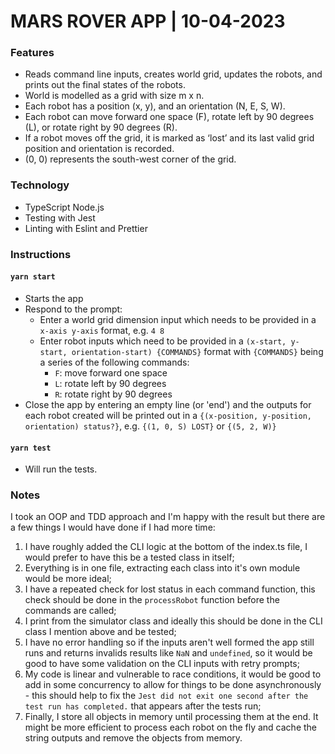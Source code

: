 # MARS ROVER APP | 10-04-2023

### Features

- Reads command line inputs, creates world grid, updates the robots, and prints out the final states of the robots.
- World is modelled as a grid with size m x n.
- Each robot has a position (x, y), and an orientation (N, E, S, W).
- Each robot can move forward one space (F), rotate left by 90 degrees (L), or rotate right by 90 degrees (R).
- If a robot moves off the grid, it is marked as ‘lost’ and its last valid grid position and orientation is recorded.
- (0, 0) represents the south-west corner of the grid.

### Technology
- TypeScript Node.js
- Testing with Jest
- Linting with Eslint and Prettier

### Instructions

#### `yarn start`

- Starts the app
- Respond to the prompt: 
  - Enter a world grid dimension input which needs to be provided in a `x-axis y-axis` format, e.g. `4 8`
  - Enter robot inputs which need to be provided in a `(x-start, y-start, orientation-start) {COMMANDS}` format with `{COMMANDS}` being a series of the following commands:
    - `F`: move forward one space
    - `L`: rotate left by 90 degrees
    - `R`: rotate right by 90 degrees
- Close the app by entering an empty line (or 'end') and the outputs for each robot created will be printed out in a `{(x-position, y-position, orientation) status?}`, e.g. `{(1, 0, S) LOST}` or `{(5, 2, W)}`

#### `yarn test`

- Will run the tests.

### Notes
I took an OOP and TDD approach and I'm happy with the result but there are a few things I would have done if I had more time:
  1. I have roughly added the CLI logic at the bottom of the index.ts file, I would prefer to have this be a tested class in itself;
  2. Everything is in one file, extracting each class into it's own module would be more ideal;
  3. I have a repeated check for lost status in each command function, this check should be done in the `processRobot` function before the commands are called;
  4. I print from the simulator class and ideally this should be done in the CLI class I mention above and be tested; 
  5. I have no error handling so if the inputs aren't well formed the app still runs and returns invalids results like `NaN` and `undefined`, so it would be good to have some validation on the CLI inputs with retry prompts;
  6. My code is linear and vulnerable to race conditions, it would be good to add in some concurrency to allow for things to be done asynchronously - this should help to fix the `Jest did not exit one second after the test run has completed.` that appears after the tests run;
  7. Finally, I store all objects in memory until processing them at the end. It might be more efficient to process each robot on the fly and cache the string outputs and remove the objects from memory.
